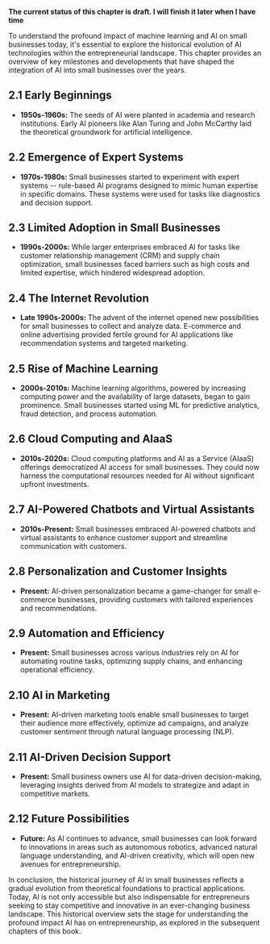 **The current status of this chapter is draft. I will finish it later when I have time**

To understand the profound impact of machine learning and AI on small businesses today, it's essential to explore the historical evolution of AI technologies within the entrepreneurial landscape. This chapter provides an overview of key milestones and developments that have shaped the integration of AI into small businesses over the years.

2.1 Early Beginnings
--------------------

* **1950s-1960s:** The seeds of AI were planted in academia and research institutions. Early AI pioneers like Alan Turing and John McCarthy laid the theoretical groundwork for artificial intelligence.

2.2 Emergence of Expert Systems
-------------------------------

* **1970s-1980s:** Small businesses started to experiment with expert systems -- rule-based AI programs designed to mimic human expertise in specific domains. These systems were used for tasks like diagnostics and decision support.

2.3 Limited Adoption in Small Businesses
----------------------------------------

* **1990s-2000s:** While larger enterprises embraced AI for tasks like customer relationship management (CRM) and supply chain optimization, small businesses faced barriers such as high costs and limited expertise, which hindered widespread adoption.

2.4 The Internet Revolution
---------------------------

* **Late 1990s-2000s:** The advent of the internet opened new possibilities for small businesses to collect and analyze data. E-commerce and online advertising provided fertile ground for AI applications like recommendation systems and targeted marketing.

2.5 Rise of Machine Learning
----------------------------

* **2000s-2010s:** Machine learning algorithms, powered by increasing computing power and the availability of large datasets, began to gain prominence. Small businesses started using ML for predictive analytics, fraud detection, and process automation.

2.6 Cloud Computing and AIaaS
-----------------------------

* **2010s-2020s:** Cloud computing platforms and AI as a Service (AIaaS) offerings democratized AI access for small businesses. They could now harness the computational resources needed for AI without significant upfront investments.

2.7 AI-Powered Chatbots and Virtual Assistants
----------------------------------------------

* **2010s-Present:** Small businesses embraced AI-powered chatbots and virtual assistants to enhance customer support and streamline communication with customers.

2.8 Personalization and Customer Insights
-----------------------------------------

* **Present:** AI-driven personalization became a game-changer for small e-commerce businesses, providing customers with tailored experiences and recommendations.

2.9 Automation and Efficiency
-----------------------------

* **Present:** Small businesses across various industries rely on AI for automating routine tasks, optimizing supply chains, and enhancing operational efficiency.

2.10 AI in Marketing
--------------------

* **Present:** AI-driven marketing tools enable small businesses to target their audience more effectively, optimize ad campaigns, and analyze customer sentiment through natural language processing (NLP).

2.11 AI-Driven Decision Support
-------------------------------

* **Present:** Small business owners use AI for data-driven decision-making, leveraging insights derived from AI models to strategize and adapt in competitive markets.

2.12 Future Possibilities
-------------------------

* **Future:** As AI continues to advance, small businesses can look forward to innovations in areas such as autonomous robotics, advanced natural language understanding, and AI-driven creativity, which will open new avenues for entrepreneurship.

In conclusion, the historical journey of AI in small businesses reflects a gradual evolution from theoretical foundations to practical applications. Today, AI is not only accessible but also indispensable for entrepreneurs seeking to stay competitive and innovative in an ever-changing business landscape. This historical overview sets the stage for understanding the profound impact AI has on entrepreneurship, as explored in the subsequent chapters of this book.
